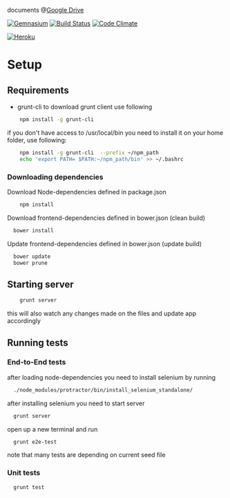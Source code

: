 documents @[Google Drive](https://drive.google.com/folderview?id=0B5-DiiaR_VNIc0FoU0xualJ0ZEU&usp=sharing)

[![Gemnasium](https://gemnasium.com/a-plus-plus/angular-aktivator.png)](https://gemnasium.com/a-plus-plus/angular-aktivator)
[![Build Status](https://travis-ci.org/a-plus-plus/angular-aktivator.png)](https://travis-ci.org/a-plus-plus/angular-aktivator)
[![Code Climate](https://codeclimate.com/github/a-plus-plus/angular-aktivator.png)](https://codeclimate.com/github/a-plus-plus/angular-aktivator)

[![Heroku](https://d1lpkba4w1baqt.cloudfront.net/heroku-logo-light-88x31.png)]()
# Setup
## Requirements
* grunt-cli
to download grunt client use following
```bash
	npm install -g grunt-cli 
```
if you don't have access to /usr/local/bin you need to install it on your home folder, use following:
```bash 
	npm install -g grunt-cli  --prefix ~/npm_path
	echo 'export PATH= $PATH:~/npm_path/bin' >> ~/.bashrc
```

### Downloading dependencies
Download Node-dependencies defined in package.json
``` bash
	npm install
```

Download frontend-dependencies defined in bower.json (clean build)
``` bash
  bower install
```

Update frontend-dependencies defined in bower.json (update build)
``` bash
  bower update
  bower prune
```

## Starting server
``` bash
	grunt server
```
this will also watch any changes made on the files and update app accordingly 

## Running tests
### End-to-End tests
after loading node-dependencies you need to install selenium by running
``` bash 
  ./node_modules/protractor/bin/install_selenium_standalone/
```
after installing selenium you need to start server
``` bash
  grunt server
```
open up a new terminal and run
``` bash
  grunt e2e-test
```
note that many tests are depending on current seed file
### Unit tests
``` bash
  grunt test
```

